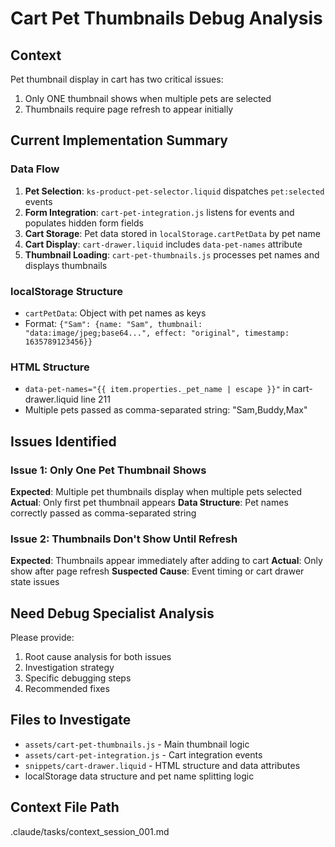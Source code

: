 # Cart Pet Thumbnails Debug Analysis

## Context
Pet thumbnail display in cart has two critical issues:
1. Only ONE thumbnail shows when multiple pets are selected
2. Thumbnails require page refresh to appear initially

## Current Implementation Summary

### Data Flow
1. **Pet Selection**: `ks-product-pet-selector.liquid` dispatches `pet:selected` events
2. **Form Integration**: `cart-pet-integration.js` listens for events and populates hidden form fields
3. **Cart Storage**: Pet data stored in `localStorage.cartPetData` by pet name
4. **Cart Display**: `cart-drawer.liquid` includes `data-pet-names` attribute
5. **Thumbnail Loading**: `cart-pet-thumbnails.js` processes pet names and displays thumbnails

### localStorage Structure
- `cartPetData`: Object with pet names as keys
- Format: `{"Sam": {name: "Sam", thumbnail: "data:image/jpeg;base64...", effect: "original", timestamp: 1635789123456}}`

### HTML Structure
- `data-pet-names="{{ item.properties._pet_name | escape }}"` in cart-drawer.liquid line 211
- Multiple pets passed as comma-separated string: "Sam,Buddy,Max"

## Issues Identified

### Issue 1: Only One Pet Thumbnail Shows
**Expected**: Multiple pet thumbnails display when multiple pets selected
**Actual**: Only first pet thumbnail appears
**Data Structure**: Pet names correctly passed as comma-separated string

### Issue 2: Thumbnails Don't Show Until Refresh
**Expected**: Thumbnails appear immediately after adding to cart
**Actual**: Only show after page refresh
**Suspected Cause**: Event timing or cart drawer state issues

## Need Debug Specialist Analysis
Please provide:
1. Root cause analysis for both issues
2. Investigation strategy
3. Specific debugging steps
4. Recommended fixes

## Files to Investigate
- `assets/cart-pet-thumbnails.js` - Main thumbnail logic
- `assets/cart-pet-integration.js` - Cart integration events
- `snippets/cart-drawer.liquid` - HTML structure and data attributes
- localStorage data structure and pet name splitting logic

## Context File Path
.claude/tasks/context_session_001.md